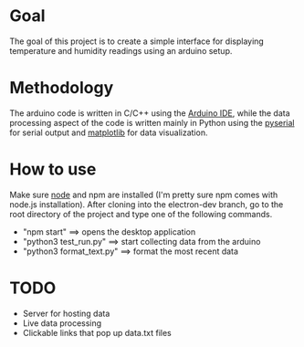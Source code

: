 # Goal

The goal of this project is to create a simple interface for displaying temperature and humidity readings using an arduino setup.

# Methodology

The arduino code is written in C/C++ using the [Arduino IDE](https://www.arduino.cc/en/Main/Software), while the data processing aspect of the code is written mainly in Python using the [pyserial](https://pythonhosted.org/pyserial/) for serial output and [matplotlib](https://matplotlib.org/) for data visualization.

# How to use

Make sure [node](https://nodejs.org/en/download/) and npm are installed (I'm pretty sure npm comes with node.js installation). After cloning into the electron-dev branch, go to the root directory of the project and type one of the following commands.

* "npm start" ==> opens the desktop application
* "python3 test_run.py" ==> start collecting data from the arduino
* "python3 format_text.py" ==> format the most recent data



# TODO

* Server for hosting data
* Live data processing
* Clickable links that pop up data.txt files



